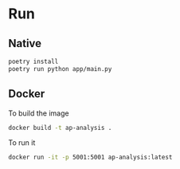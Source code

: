 # Run

## Native

```bash
poetry install
poetry run python app/main.py
```

## Docker

To build the image

```bash
docker build -t ap-analysis .
```

To run it

```bash
docker run -it -p 5001:5001 ap-analysis:latest
```
